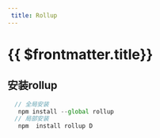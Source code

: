 ```yaml
---
 title: Rollup
---
```

# {{ $frontmatter.title}}

## 安装rollup
``` js
  // 全局安装
   npm install --global rollup
  // 局部安装
   npm  install rollup D
```